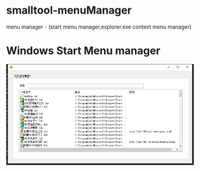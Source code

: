 # smalltool-menuManager
menu manager - (start menu manager,explorer.exe context menu manager)

# Windows Start Menu manager

![image](1.png)